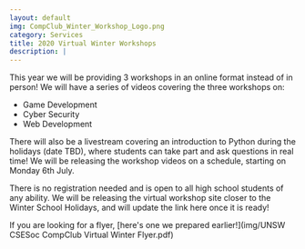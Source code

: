 ```yaml
---
layout: default
img: CompClub_Winter_Workshop_Logo.png
category: Services
title: 2020 Virtual Winter Workshops
description: |
---
```

  This year we will be providing 3 workshops in an online format instead of in person! We will have a series of videos covering the three workshops on: 
  - Game Development
  - Cyber Security
  - Web Development
 
There will also be a livestream covering an introduction to Python during the holidays (date TBD), where students can take part and ask questions in real time! We will be releasing the workshop videos on a schedule, starting on Monday 6th July. 

There is no registration needed and is open to all high school students of any ability.  We will be releasing the virtual workshop site closer to the Winter School Holidays, and will update the link here once it is ready!

If you are looking for a flyer, [here's one we prepared earlier!](img/UNSW CSESoc CompClub Virtual Winter Flyer.pdf)

